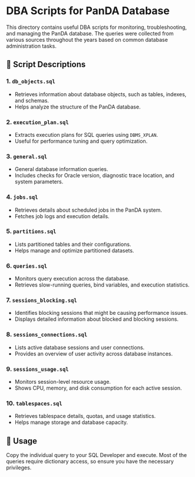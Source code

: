 # DBA Scripts for PanDA Database

This directory contains useful DBA scripts for monitoring, troubleshooting, and managing the PanDA database. 
The queries were collected from various sources throughout the years based on common database administration tasks.

## 📂 Script Descriptions

### **1. `db_objects.sql`**
   - Retrieves information about database objects, such as tables, indexes, and schemas.
   - Helps analyze the structure of the PanDA database.

### **2. `execution_plan.sql`**
   - Extracts execution plans for SQL queries using `DBMS_XPLAN`.
   - Useful for performance tuning and query optimization.

### **3. `general.sql`**
   - General database information queries.
   - Includes checks for Oracle version, diagnostic trace location, and system parameters.

### **4. `jobs.sql`**
   - Retrieves details about scheduled jobs in the PanDA system.
   - Fetches job logs and execution details.

### **5. `partitions.sql`**
   - Lists partitioned tables and their configurations.
   - Helps manage and optimize partitioned datasets.

### **6. `queries.sql`**
   - Monitors query execution across the database.
   - Retrieves slow-running queries, bind variables, and execution statistics.

### **7. `sessions_blocking.sql`**
   - Identifies blocking sessions that might be causing performance issues.
   - Displays detailed information about blocked and blocking sessions.

### **8. `sessions_connections.sql`**
   - Lists active database sessions and user connections.
   - Provides an overview of user activity across database instances.

### **9. `sessions_usage.sql`**
   - Monitors session-level resource usage.
   - Shows CPU, memory, and disk consumption for each active session.

### **10. `tablespaces.sql`**
   - Retrieves tablespace details, quotas, and usage statistics.
   - Helps manage storage and database capacity.

## 📌 Usage

Copy the individual query to your SQL Developer and execute. Most of the queries require dictionary access, so ensure you have the necessary privileges.

